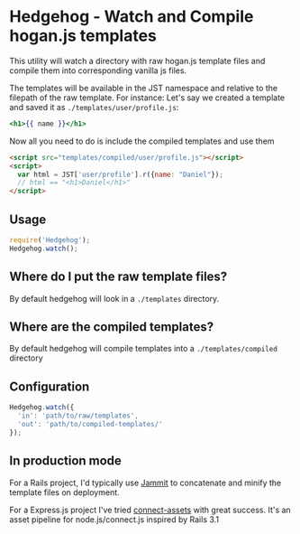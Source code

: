 Hedgehog - Watch and Compile hogan.js templates
===============================================

This utility will watch a directory with raw hogan.js template files and
compile them into corresponding vanilla js files.

The templates will be available in the JST namespace and relative to the
filepath of the raw template.
For instance: Let's say we created a template
and saved it as `./templates/user/profile.js`:

```mustache
<h1>{{ name }}</h1>
```

Now all you need to do is include the compiled templates and use them

```html
<script src="templates/compiled/user/profile.js"></script>
<script>
  var html = JST['user/profile'].r({name: "Daniel"});
  // html == "<h1>Daniel</h1>"
</script>
```

Usage
-----
```javascript
require('Hedgehog');
Hedgehog.watch();
```

Where do I put the raw template files?
-------------------------------------
By default hedgehog will look in a `./templates` directory.

Where are the compiled templates?
---------------------------------
By default hedgehog will compile templates into a `./templates/compiled` directory

Configuration
-------------

```javascript
Hedgehog.watch({
  'in': 'path/to/raw/templates',
  'out': 'path/to/compiled-templates/'
});
```

In production mode
------------------
For a Rails project, I'd typically use [Jammit](http://documentcloud.github.com/jammit/)
to concatenate and minify the template files on deployment.

For a Express.js project I've tried [connect-assets](https://github.com/TrevorBurnham/connect-assets) with great success. It's an asset pipeline
for node.js/connect.js inspired by Rails 3.1
